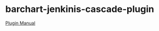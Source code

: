 <!--

    Copyright (C) 2013 Barchart, Inc. <http://www.barchart.com/>

    All rights reserved. Licensed under the OSI BSD License.

    http://www.opensource.org/licenses/bsd-license.php

-->
barchart-jenkinis-cascade-plugin
================================

[Plugin Manual](https://github.com/barchart/barchart-jenkins-cascade-plugin/wiki)
